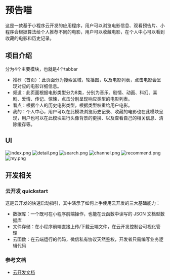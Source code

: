 # 预告喵

这是一款基于小程序云开发的应用程序，用户可以浏览电影信息、观看预告片、小程序会根据算法给个人推荐不同的电影，用户可以收藏电影，在个人中心可以看到收藏的电影和历史记录。

## 项目介绍

分为4个主要模块，也就是4个tabbar

- 推荐（首页）：此页面分为搜索区域，轮播图，以及电影列表，点击电影会呈现对应的电影详细信息。
- 频道：此页面根据电影类型分为8类，分别为音乐、剧情、动画、科幻、喜剧、爱情、传记、惊悚，点击分别呈现响应类型的电影列表。
- 看点：根据个人的历史电影类型，根据类型权重给用户电影。
- 我的：个人中心，用户可以在此模块浏览历史记录、收藏的电影也在此模块呈现，用户也可以在此模块进行头像背景的更换、以及查看自己的相关信息、清除缓存等。

## UI

![index.png](https://github.com/Vampire5567/trailer-meow/raw/master/program-UI/index.png)
![detail.png](https://github.com/Vampire5567/trailer-meow/raw/master/program-UI/detail.png)
![search.png](https://github.com/Vampire5567/trailer-meow/raw/master/program-UI/search.png)
![channel.png](https://github.com/Vampire5567/trailer-meow/raw/master/program-UI/channel.png)
![recommend.png](https://github.com/Vampire5567/trailer-meow/raw/master/program-UI/recommend.png)
![my.png](https://github.com/Vampire5567/trailer-meow/raw/master/program-UI/my.png)






## 开发相关

### 云开发 quickstart

这是云开发的快速启动指引，其中演示了如何上手使用云开发的三大基础能力：

- 数据库：一个既可在小程序前端操作，也能在云函数中读写的 JSON 文档型数据库
- 文件存储：在小程序前端直接上传/下载云端文件，在云开发控制台可视化管理
- 云函数：在云端运行的代码，微信私有协议天然鉴权，开发者只需编写业务逻辑代码

### 参考文档

- [云开发文档](https://developers.weixin.qq.com/miniprogram/dev/wxcloud/basis/getting-started.html)
